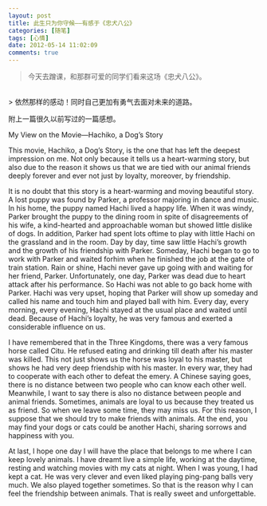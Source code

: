 ```yaml
---
layout: post
title: 此生只为你守候——有感于《忠犬八公》
categories: [随笔]
tags: [心情]
date: 2012-05-14 11:02:09
comments: true
---
```


> 今天去蹭课，和那群可爱的同学们看来这场《忠犬八公》。
<br/>
> 依然那样的感动！同时自己更加有勇气去面对未来的道路。

附上一篇很久以前写过的一篇感想。

My View on the Movie—Hachiko, a Dog’s Story

This movie, Hachiko, a Dog’s Story, is the one that has left the deepest impression on me. Not only because it tells us a heart-warming story, but also due to the reason it shows us that we are tied with our animal friends deeply forever and ever not just by loyalty, moreover, by friendship.
<!--more-->
It is no doubt that this story is a heart-warming and moving beautiful story. A lost puppy was found by Parker, a professor majoring in dance and music. In his home, the puppy named Hachi lived a happy life. When it was windy, Parker brought the puppy to the dining room in spite of disagreements of his wife, a kind-hearted and approachable woman but showed little dislike of dogs. In addition, Parker had spent lots oftime to play with little Hachi on the grassland and in the room. Day by day, time saw little Hachi’s growth and the growth of his friendship with Parker. Someday, Hachi began to go to work with Parker and waited forhim when he finished the job at the gate of train station. Rain or shine, Hachi never gave up going with and waiting for her friend, Parker. Unfortunately, one day, Parker was dead due to heart attack after his performance. So Hachi was not able to go back home with Parker. Hachi was very upset, hoping that Parker will show up someday and called his name and touch him and played ball with him. Every day, every morning, every evening, Hachi stayed at the usual place and waited until dead. Because of Hachi’s loyalty, he was very famous and exerted a considerable influence on us.

I have remembered that in the Three Kingdoms, there was a very famous horse called Citu. He refused eating and drinking till death after his master was killed. This not just shows us the horse was loyal to his master, but shows he had very deep friendship with his master. In every war, they had to cooperate with each other to defeat the emery. A Chinese saying goes, there is no distance between two people who can know each other well. Meanwhile, I want to say there is also no distance between people and animal friends. Sometimes, animals are loyal to us because they treated us as friend. So when we leave some time, they may miss us. For this reason, I suppose that we should try to make friends with animals. At the end, you may find your dogs or cats could be another Hachi, sharing sorrows and happiness with you.

At last, I hope one day I will have the place that belongs to me where I can keep lovely animals. I have dreamt live a simple life, working at the daytime, resting and watching movies with my cats at night. When I was young, I had kept a cat. He was very clever and even liked playing ping-pang balls very much. We also played together sometimes. So that is the reason why I can feel the friendship between animals. That is really sweet and unforgettable.
